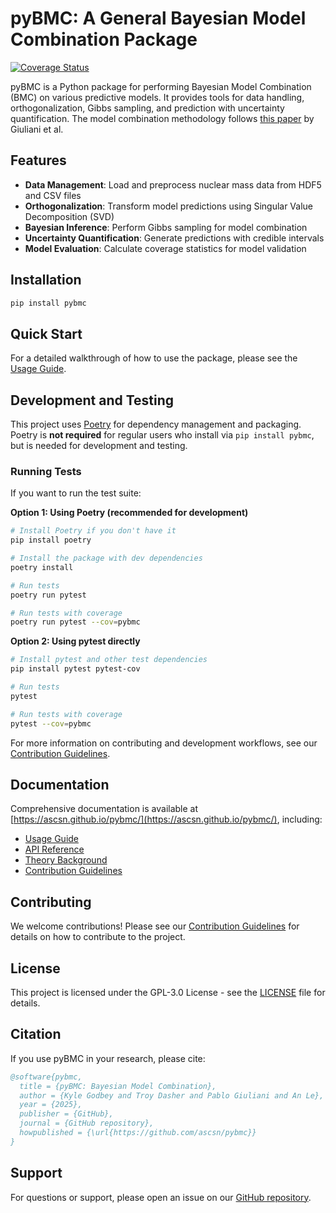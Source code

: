 # pyBMC: A General Bayesian Model Combination Package

[![Coverage Status](https://img.shields.io/badge/Coverage-86%25-brightgreen)](https://ascsn.github.io/pybmc/coverage/)

pyBMC is a Python package for performing Bayesian Model Combination (BMC) on various predictive models. It provides tools for data handling, orthogonalization, Gibbs sampling, and prediction with uncertainty quantification. The model combination methodology follows [this paper](https://doi.org/10.1103/PhysRevResearch.6.033266) by Giuliani et al.

## Features

- **Data Management**: Load and preprocess nuclear mass data from HDF5 and CSV files
- **Orthogonalization**: Transform model predictions using Singular Value Decomposition (SVD)
- **Bayesian Inference**: Perform Gibbs sampling for model combination
- **Uncertainty Quantification**: Generate predictions with credible intervals
- **Model Evaluation**: Calculate coverage statistics for model validation

## Installation

```bash
pip install pybmc
```

## Quick Start

For a detailed walkthrough of how to use the package, please see the [Usage Guide](docs/usage.md).

## Development and Testing

This project uses [Poetry](https://python-poetry.org/) for dependency management and packaging. Poetry is **not required** for regular users who install via `pip install pybmc`, but is needed for development and testing.

### Running Tests

If you want to run the test suite:

**Option 1: Using Poetry (recommended for development)**
```bash
# Install Poetry if you don't have it
pip install poetry

# Install the package with dev dependencies
poetry install

# Run tests
poetry run pytest

# Run tests with coverage
poetry run pytest --cov=pybmc
```

**Option 2: Using pytest directly**
```bash
# Install pytest and other test dependencies
pip install pytest pytest-cov

# Run tests
pytest

# Run tests with coverage
pytest --cov=pybmc
```

For more information on contributing and development workflows, see our [Contribution Guidelines](docs/CONTRIBUTING.md).

## Documentation

Comprehensive documentation is available at [https://ascsn.github.io/pybmc/](https://ascsn.github.io/pybmc/), including:

- [Usage Guide](docs/usage.md)
- [API Reference](docs/api_reference.md)
- [Theory Background](docs/theory.md)
- [Contribution Guidelines](docs/CONTRIBUTING.md)

## Contributing

We welcome contributions! Please see our [Contribution Guidelines](docs/CONTRIBUTING.md) for details on how to contribute to the project.

## License

This project is licensed under the GPL-3.0 License - see the [LICENSE](LICENSE) file for details.

## Citation

If you use pyBMC in your research, please cite:

```bibtex
@software{pybmc,
  title = {pyBMC: Bayesian Model Combination},
  author = {Kyle Godbey and Troy Dasher and Pablo Giuliani and An Le},
  year = {2025},
  publisher = {GitHub},
  journal = {GitHub repository},
  howpublished = {\url{https://github.com/ascsn/pybmc}}
}
```

## Support

For questions or support, please open an issue on our [GitHub repository](https://github.com/ascsn/pybmc/issues).
